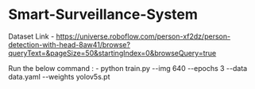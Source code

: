 # Smart-Surveillance-System



 Dataset Link - https://universe.roboflow.com/person-xf2dz/person-detection-with-head-8aw41/browse?queryText=&pageSize=50&startingIndex=0&browseQuery=true

 Run the below command : -
python train.py --img 640 --epochs 3 --data data.yaml --weights yolov5s.pt
                                                              
